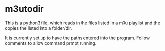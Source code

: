 # m3utodir

This is a python3 file, which reads in the files listed in a m3u playlist and the copies the listed into a folder/dir.

It is currently set up to have the paths entered into the program. Follow comments to allow command prmpt running. 
